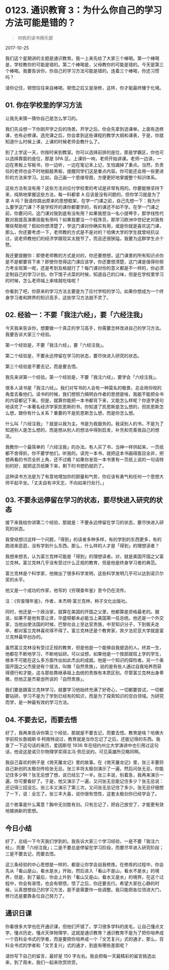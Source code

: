 # 0123. 通识教育 3：为什么你自己的学习方法可能是错的？

> 何帆的读书俱乐部

2017-10-25

我们这个星期讲的主题是通识教育。我一上来先给了大家三个棒喝。第一个棒喝是，学校教你的可能是错的。第二个棒喝是，父母教你的可能是错的。今天是第三个棒喝。我要告诉你，你自己的学习方法可能是错的。连着三个棒喝，你还习惯吗？

请你记住，顿悟往往来自棒喝，顿悟之后又是渐修，这样，你才能最终臻于化境。

## 01. 你在学校里的学习方法

让我先来猜一猜你自己是怎么学习的。

我们先设想一下你刚开学之后的场景。开学之后，你会先拿到选课单。上面有选修课，也有必修课。选完课之后，你会拿到这些课程的教学大纲和课表，于是，你就知道什么时候上课，上课的时候老师会教什么了。

到了上学这一天，你按时来到教室。你可以选择前排的座位，那是学霸区，你也可以选择靠窗的座位，那是 SPA 区。上课铃一响，老师开始讲课。老师一边讲，一边在黑板上写板书，你一边听，一边在笔记本上记，生怕漏掉了重点。当然，负责任的老师也会不时地敲敲黑板，提醒同学们这是重点内容。你可能还会用一些更进阶的方法来学习。比如，自己画一个思维导图，方便更好地掌握整个知识体系。

这些方法有没有用？这些方法对应付学校里的考试是非常有用的。你要能够坚持下来，纯熟地掌握这些方法，每一科都拿 A 应该是没有问题的。但你学习就是为了拿 A 吗？我请你跳出原来的思想框架，在学一门课之前，自己先想一下：我为什么要学这门课？不是学校开的课你都要学的，有的课还不如不学。在学一门课之前，你要问问，这门课对我到底有没有用？如果我想当一名小提琴手，那学线性代数对我提高演奏技能有用吗？如果我要当一个程序员，那学习欧洲中世纪史对我有哪些帮助呢？假如你想清楚了，学这门课对你确实有用，或是你就是喜欢这门课，那么，你还要考虑一下，老师教的方式是不是对的？哈佛大学的学生就曾经抗议过，说老师教他们的经济学跟现实太脱节了，而且还很狭隘，我要为这群学生点个赞。

我还要提醒你：即使老师教的方式是对的，你还要想想，这门课里的所有知识点你是不是都要背下来？即使你觉得这门课应该学，你还要想清楚，这门课是值得你努力考全班第一呢，还是考到及格就行了？每门课对你的意义都是不一样的，你必须定制自己的学习计划。你下馆子点菜的时候，知道自己的口味，但是在学校里学习的时候，怎么老师端上来啥就吃啥呢？

你看到了吧，你原来的学习方法主要是为了应付学校的学习。如果你想成为一个终身学习者和跨界的知识高手，这些学习方法就不灵了。

## 02. 经验一：不要「我注六经」，要「六经注我」

今天我来告诉你，想要做一个真正的学习高手，你需要怎样改进自己的学习方法。我要告诉大家三个经验。

第一个经验是，不要「我注六经」，要「六经注我」。

第二个经验是，不要永远停留在学习的状态，要尽快进入研究的状态。

第三个经验是不要去记，而是要去悟。

我先来讲第一个经验。第一个经验是，不要「我注六经」，要学会「六经注我」。

很多人读书是「我注六经」。我们对写书的人会有一种莫名的敬畏，总会用仰视的角度去看他们。读书的时候，我们想努力搞明白作者的思想是啥，我能不能把全书的内容都记下来。但是，就算你能把一本书都背下来，又能怎么样呢？你逐字逐句地读完了一本著名经济学家凯恩斯的书，你知道了凯恩斯是怎么想的，但凯恩斯怎么想，跟你有什么关系？重要的不是凯恩斯怎么想，而是你怎么想。

什么叫「六经注我」？就是以我为主。书是为我服务的。我读别人的书，不是为了知道别人是怎么想的，而是想从别人的想法中得到启发，补充和完善我自己的想法。

我教你一个最简单的「六经注我」的办法。有人买了书，当神一样供起来，一页纸都不舍得折。你不要学他们。听我的。读完一本书，就把这本书画得面目全非，把想再看的书页全折上角，还不过瘾？如果你发现一本书里有一页纸上说的一句话特别的好，就把这页纸撕下来，剩下的书想扔就扔了。

这种读书方法是为了有意地增加你的胆量和气势，你应该有勇气和任何一个思想大师平起平坐。「丈夫自有冲天志，不向如来行处行。」

## 03. 不要永远停留在学习的状态，要尽快进入研究的状态

接下来我给你讲第二个经验，那就是：不要永远停留在学习的状态，要尽快进入研究的状态。

我曾经想过这样一个问题，「得到」的读者多种多样，有的学到的东西更多，有的跑进来逛逛，没有学到什么东西。那么，什么样的人才是「得到」的理想读者？

我想来想去，认为富兰克林可能是「得到」的理想读者。对，就是美国开国之父富兰克林。富兰克林几乎没有受过什么正规的教育，但是他是终身学习者的典范。

富兰克林是个科学家，他做出了很多科学发明，这些科学发明几乎可以达到诺贝尔奖的水平。

他又是一个成功的作家，他写的《穷理查年鉴》至今仍在流传。

注：《穷查理年鉴》，作者，本杰明·富兰克林，柿子文化出版社。

同时，他还是一个政治家，就算在美国的开国之父里，他都算是资格最老的。据说，如果不是他有意让贤，华盛顿都未必能当上美国第一任总统。他还是一个外交家，当他出使法国的时候，巴黎社会上至达官贵族，中至知识分子，下到贩夫走卒，都对富兰克林喜欢得不得了。富兰克林还是个教育家，宾夕法尼亚大学就是富兰克林最早创办的。

虽然富兰克林没有受过正规的教育，但是他是一个能够自我塑造的人。终其一生，他都在不断地学习，不断地钻研。可以设想，如果他是一个按部就班上学的学生，根本不可能在这么多方面作出如此杰出的成就。他是一个知识的探险者。另一个美国开国之父杰斐逊有个提法，叫做「自然贵族」，说的是有些人通过自我培养而获得德行和才能，这与那些靠继承祖上血统的贵族有本质区别。尽管富兰克林出身卑微，但他正是杰斐逊所说的「自然贵族」。

我们要是跟富兰克林学习，就要学习他始终充满了好奇心，一切都要尝试，一切都要钻研，学习不是为了学到已经有的知识，而是为了探索知识的空白领域。为研究而学，是一种最有效的学习方法。

## 04. 不要去记，而要去悟

好了，我再来告诉你第三个经验，那就是不要去记，而要去悟。教育是啥？哈佛大学前校长詹姆斯·B·柯南特说过，教育就是当你忘记了之后，还能记得的东西。我查了一下这句话的来历，爱因斯坦 1936 年在纽约州立大学演讲中也引用过这句话，他说这是诺贝尔物理学奖得主冯·劳厄说的。可见英雄所见略同啊。

我自己喜欢的例子是《倚天屠龙记》里的故事。在《倚天屠龙记》里，张三丰要将自己新创的太极剑传给张无忌。张三丰将太极剑演示了一遍，然后问张无忌，你能记住多少啊？张无忌想了想，说已经忘了一半。张三丰说，别着急，我再来演示一遍，你可要看好了。于是，他又演示了一遍，又问张无忌能记住多少？张无忌说：还记得三招没忘。张三丰又演示了第三次，又问张无忌记住了多少。张无忌仔细想了一下，说：全忘了。张三丰大喜，说你很有悟性，这套太极剑你已经学会了。

这个故事是什么寓意？胸中无剑胜有剑。只有忘记了，把自己放空了，才能更有效地接纳新的思想。

## 今日小结

好了，总结一下今天我们学到的。我告诉大家三个学习经验，一是不要「我注六经」，而要「六经注我」；二是不要总是停留在学习阶段，而要尽早进入研究阶段；三是不要去记，而要去悟。

这三条经验的中心思想是一样的，都是让你学会自我修炼。在修炼的过程中，你会先从「看山是山，看水是水」开始，然后进入「看山不是山，看水不是水」的境界，但是，到了最后，你会上升到「看山又是山，看水又是水」的境界。在这个过程中，你会有渐悟，也会有顿悟，悟了之后，你还要去行。希望大家在心静的时候，认真想想自己的学习方法，是不是需要作一些调整。我只能把各位领进大门，修行还是要靠各位自己努力了。

## 通识日课

你看很多大学也在开通识课，但他们开错了。学习很多学科的皮毛，让自己懂点文学，懂点历史，懂点天体物理学，这就是通识教育？通识教育不是为了把你培养成一个百科全书式的学者，而是要把你培养成一个「文艺复兴」式的通才。那么，百科全书式的学者和「文艺复兴」式的通才，到底有哪些差距呢？

请你写下自己的留言，最好是 150 字左右。我会把每一天最精彩的留言挑选出来，到了周末，我们一起来欣赏欣赏。

